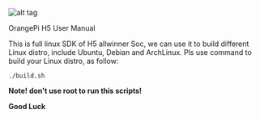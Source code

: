 ![alt tag](https://github.com/OrangePiLibra/OrangePi_H5SDK/tree/master/Documentation/OrangePiBGP.jpg)

OrangePi H5 User Manual

This is full linux SDK of H5 allwinner Soc, we can use it to build different 
Linux distro, include Ubuntu, Debian and ArchLinux. Pls use command to build 
your Linux distro, as follow:

`./build.sh`

**Note! don't use root to run this scripts!**

**Good Luck**
